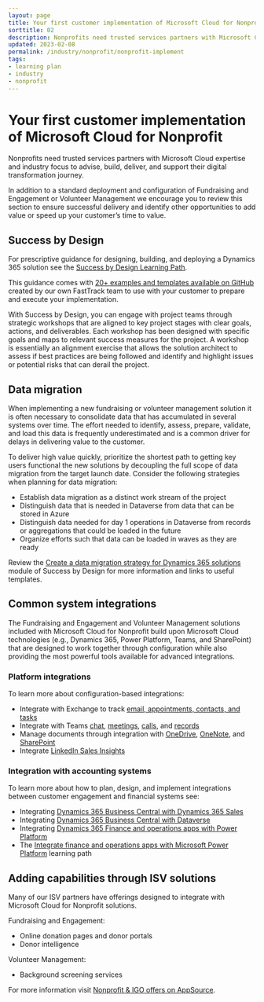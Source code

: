 ```yaml
---
layout: page
title: Your first customer implementation of Microsoft Cloud for Nonprofit
sorttitle: 02
description: Nonprofits need trusted services partners with Microsoft Cloud expertise and industry focus to advise, build, deliver, and support their digital transformation journey.
updated: 2023-02-08
permalink: /industry/nonprofit/nonprofit-implement
tags:
- learning plan
- industry
- nonprofit
---
```


# Your first customer implementation of Microsoft Cloud for Nonprofit

Nonprofits need trusted services partners with Microsoft Cloud expertise and industry focus to advise, build, deliver, and support their digital transformation journey.

In addition to a standard deployment and configuration of Fundraising and Engagement or Volunteer Management we encourage you to review this section to ensure successful delivery and identify other opportunities to add value or speed up your customer’s time to value.

## Success by Design
For prescriptive guidance for designing, building, and deploying a Dynamics 365 solution see the [Success by Design Learning Path](https://learn.microsoft.com/en-us/training/paths/use-success-design).

This guidance comes with [20+ examples and templates available on GitHub](https://github.com/MicrosoftDocs/mslearn-developer-tools-power-platform/tree/master/fasttrack/) created by our own FastTrack team to use with your customer to prepare and execute your implementation.

With Success by Design, you can engage with project teams through strategic workshops that are aligned to key project stages with clear goals, actions, and deliverables. Each workshop has been designed with specific goals and maps to relevant success measures for the project. A workshop is essentially an alignment exercise that allows the solution architect to assess if best practices are being followed and identify and highlight issues or potential risks that can derail the project.

## Data migration
When implementing a new fundraising or volunteer management solution it is often necessary to consolidate data that has accumulated in several systems over time. The effort needed to identify, assess, prepare, validate, and load this data is frequently underestimated and is a common driver for delays in delivering value to the customer.

To deliver high value quickly, prioritize the shortest path to getting key users functional the new solutions by decoupling the full scope of data migration from the target launch date. Consider the following strategies when planning for data migration:
 - Establish data migration as a distinct work stream of the project
 - Distinguish data that is needed in Dataverse from data that can be stored in Azure
 - Distinguish data needed for day 1 operations in Dataverse from records or aggregations that could be loaded in the future
 - Organize efforts such that data can be loaded in waves as they are ready

Review the [Create a data migration strategy for Dynamics 365 solutions](https://learn.microsoft.com/en-us/training/modules/data-migration) module of Success by Design for more information and links to useful templates.

## Common system integrations
The Fundraising and Engagement and Volunteer Management solutions included with Microsoft Cloud for Nonprofit build upon Microsoft Cloud technologies (e.g., Dynamics 365, Power Platform, Teams, and SharePoint) that are designed to work together through configuration while also providing the most powerful tools available for advanced integrations.

### Platform integrations
To learn more about configuration-based integrations:
 - Integrate with Exchange to track [email, appointments, contacts, and tasks]()
 - Integrate with Teams [chat](https://learn.microsoft.com/en-us/dynamics365/sales/teams-integration/enable-teams-chat), [meetings](https://learn.microsoft.com/en-us/dynamics365/sales/teams-integration/enable-teams-meeting-integration), [calls](https://learn.microsoft.com/en-us/dynamics365/sales/configure-microsoft-teams-dialer), and [records](https://learn.microsoft.com/en-us/dynamics365/sales/teams-integration/enable-record-linking)
 - Manage documents through integration with [OneDrive](https://learn.microsoft.com/en-us/power-platform/admin/enable-onedrive-for-business?context=%2Fdynamics365%2Fcontext%2Fsales-context), [OneNote](https://learn.microsoft.com/en-us/power-platform/admin/set-up-onenote-integration-in-dynamics-365?context=%2Fdynamics365%2Fcontext%2Fsales-context), and [SharePoint](https://learn.microsoft.com/en-us/dynamics365/sales/connect-with-sharepoint?tabs=SE)
 - Integrate [LinkedIn Sales Insights](https://learn.microsoft.com/en-us/dynamics365/sales/install-lsi-solution)

### Integration with accounting systems
To learn more about how to plan, design, and implement integrations between customer engagement and financial systems see:
 - Integrating [Dynamics 365 Business Central with Dynamics 365 Sales](https://learn.microsoft.com/en-us/dynamics365/business-central/admin-prepare-dynamics-365-for-sales-for-integration)
 - Integrating [Dynamics 365 Business Central with Dataverse](https://learn.microsoft.com/en-us/dynamics365/business-central/admin-common-data-service)
 - Integrating [Dynamics 365 Finance and operations apps with Power Platform](https://learn.microsoft.com/en-us/dynamics365/fin-ops-core/dev-itpro/power-platform/overview)
 - The [Integrate finance and operations apps with Microsoft Power Platform](https://learn.microsoft.com/en-us/training/paths/integrate-finance-operations-apps-power-platform/) learning path

## Adding capabilities through ISV solutions
Many of our ISV partners have offerings designed to integrate with Microsoft Cloud for Nonprofit solutions.

Fundraising and Engagement:
 - Online donation pages and donor portals
 - Donor intelligence
 
Volunteer Management:
 - Background screening services
 
For more information visit [Nonprofit & IGO offers on AppSource](https://appsource.microsoft.com/en-US/marketplace/apps?exp=ubp8&page=1&industry=nonprofit).
